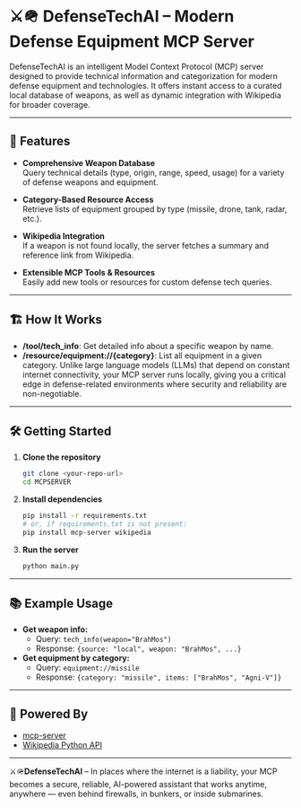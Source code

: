 # ⚔🪖 DefenseTechAI – Modern Defense Equipment MCP Server

DefenseTechAI is an intelligent Model Context Protocol (MCP) server designed to provide technical information and categorization for modern defense equipment and technologies. It offers instant access to a curated local database of weapons, as well as dynamic integration with Wikipedia for broader coverage.

---

## 🚀 Features

- **Comprehensive Weapon Database**  
  Query technical details (type, origin, range, speed, usage) for a variety of defense weapons and equipment.

- **Category-Based Resource Access**  
  Retrieve lists of equipment grouped by type (missile, drone, tank, radar, etc.).

- **Wikipedia Integration**  
  If a weapon is not found locally, the server fetches a summary and reference link from Wikipedia.

- **Extensible MCP Tools & Resources**  
  Easily add new tools or resources for custom defense tech queries.

---

## 🏗️ How It Works

- **/tool/tech_info**: Get detailed info about a specific weapon by name.
- **/resource/equipment://{category}**: List all equipment in a given category.
 Unlike large language models (LLMs) that depend on constant internet connectivity, your MCP server runs locally, giving you a critical edge in defense-related environments where security and reliability are non-negotiable.


---

## 🛠️ Getting Started

1. **Clone the repository**
   ```bash
   git clone <your-repo-url>
   cd MCPSERVER
   ```
2. **Install dependencies**
   ```bash
   pip install -r requirements.txt
   # or, if requirements.txt is not present:
   pip install mcp-server wikipedia
   ```
3. **Run the server**
   ```bash
   python main.py
   ```

---

## 📚 Example Usage

- **Get weapon info:**
  - Query: `tech_info(weapon="BrahMos")`
  - Response: `{source: "local", weapon: "BrahMos", ...}`
- **Get equipment by category:**
  - Query: `equipment://missile`
  - Response: `{category: "missile", items: ["BrahMos", "Agni-V"]}`

---

## 🤖 Powered By
- [mcp-server](https://pypi.org/project/mcp-server/)
- [Wikipedia Python API](https://pypi.org/project/wikipedia/)

---

⚔🪖**DefenseTechAI** – In places where the internet is a liability, your MCP becomes a secure, reliable, AI-powered assistant that works anytime, anywhere — even behind firewalls, in bunkers, or inside submarines.



